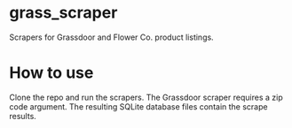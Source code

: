 # grass_scraper

Scrapers for Grassdoor and Flower Co. product listings.

# How to use

Clone the repo and run the scrapers. The Grassdoor scraper requires a zip code argument. The resulting SQLite database files contain the scrape results.
